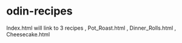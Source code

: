 # odin-recipes

Index.html will link to 3 recipes ,
Pot_Roast.html , 
Dinner_Rolls.html , 
Cheesecake.html 
